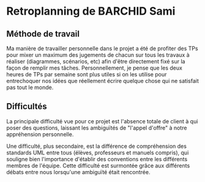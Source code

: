 # Retroplanning de BARCHID Sami

## Méthode de travail
Ma manière de travailler personnelle dans le projet a été de profiter des TPs pour mixer un maximum des jugements de chacun sur tous les travaux à réaliser (diagrammes, scénarios, etc) afin d'être directement fixé sur la façon de remplir mes tâches. Personnellement, je pense que les deux heures de TPs par semaine sont plus utiles si on les utilise pour entrechoquer nos idées que réellement écrire quelque chose qui ne satisfait pas tout le monde.

## Difficultés
La principale difficulté vue pour ce projet est l'absence totale de client à qui poser des questions, laissant les ambiguïtés de "l'appel d'offre" à notre appréhension personnelle.

Une difficulté, plus secondaire, est la différence de compréhension des standards UML entre tous (élèves, professeurs et manuels compris), qui souligne bien l'importance d'établir des conventions entre les différents membres de l'équipe. Cette difficulté est surmontée grâce aux différents débats entre nous lorsqu'une ambiguïté était rencontrée.